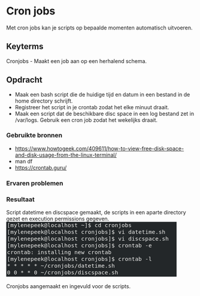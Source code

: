 # Cron jobs
Met cron jobs kan je scripts op bepaalde momenten automatisch uitvoeren. 

## Keyterms
Cronjobs - Maakt een job aan op een herhalend schema. 

## Opdracht
- Maak een bash script die de huidige tijd en datum in een bestand in de home directory schrijft. 
- Registreer het script in je crontab zodat het elke minuut draait. 
- Maak een script dat de beschikbare disc space in een log bestand zet in /var/logs. Gebruik een cron job zodat het wekelijks draait. 

### Gebruikte bronnen
* https://www.howtogeek.com/409611/how-to-view-free-disk-space-and-disk-usage-from-the-linux-terminal/ 
* man df
* https://crontab.guru/


### Ervaren problemen


### Resultaat
Script datetime en discspace gemaakt, de scripts in een aparte directory gezet en execution permissions gegeven. <br/>
![cronjobs-scripting](../00_includes/cronjobs-scriptmaking.png)

Cronjobs aangemaakt en ingevuld voor de scripts.



